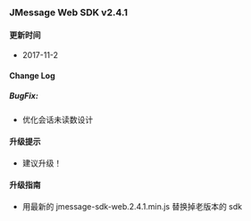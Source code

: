 ### JMessage Web SDK v2.4.1

#### 更新时间

+ 2017-11-2

#### Change Log

##### BugFix:
+ 优化会话未读数设计

#### 升级提示

+ 建议升级！

#### 升级指南

+ 用最新的 jmessage-sdk-web.2.4.1.min.js 替换掉老版本的 sdk


